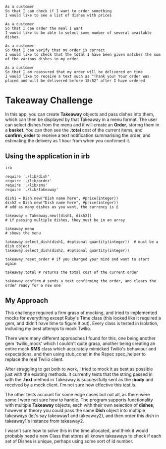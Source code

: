 ```
As a customer
So that I can check if I want to order something
I would like to see a list of dishes with prices

As a customer
So that I can order the meal I want
I would like to be able to select some number of several available dishes

As a customer
So that I can verify that my order is correct
I would like to check that the total I have been given matches the sum of the various dishes in my order

As a customer
So that I am reassured that my order will be delivered on time
I would like to receive a text such as "Thank you! Your order was placed and will be delivered before 18:52" after I have ordered
```

# Takeaway Challenge
In this app, you can create **Takeaway** objects and pass dishes into them, which can then be displayed by that Takeaway in a menu format. The user can select dishes from the menu and it will create an **Order**, storing them in a **basket**. You can then see the **.total** cost of the current items, and **confirm_order** to receive a text notification summarising the order, and estimating the delivery as 1 hour from when you confirmed it.

## Using the application in irb
```
irb

require './lib/dish'
require './lib/order'
require './lib/sms'
require './lib/takeaway'

dish1 = Dish.new("Dish name here", #price(integer))
dish2 = Dish.new("Dish name here", #price(integer))
# add as many dishes as you want, the currency is £

takeaway = Takeaway.new([dish1, dish2])
# if passing multiple dishes, they must be in an array

takeaway.menu
# shows the menu

takeaway.select_dish(dish1, #optional quantity(integer))  # must be a dish object
takeaway.select_dish(dish2, #optional quantity(integer))

takeaway.reset_order # if you changed your mind and want to start again

takeaway.total # returns the total cost of the current order

takeaway.confirm # sends a text confirming the order, and clears the order ready for a new one
```

## My Approach
This challenge required a firm grasp of mocking, and tried to implemented mocks for everything except Ruby's Time class (this looked like it required a gem, and didn't have time to figure it out). Every class is tested in isolation, including my best attemps to mock Twilio. 

There were many different approaches I found for this, one being another gem 'twilio_mock' which I couldn't quite grasp, another being creating an entire mock **SMS** class which accurately mimicked Twilio's behaviour and expectations, and then using stub_const in the Rspec spec_helper to replace the real Twilio client. 

After struggling to get both to work, I tried to mock it as best as possible just with the existing methods. It currently tests that the string passed in with the **.text** method in Takeaway is successfully sent as the **:body** and received by a mock client. I'm not sure how effective this test is.

The other tests account for some edge cases but not all, as there were some I were not sure how to handle. The program supports functionality with multiple **Takeaway** objects, each with their own selection of **dishes**, however in theory you could pass the same **Dish** object into multiple takeaways (let's say takeaway1 and takeaway2), and then order this dish in takeaway1's instance from takeaway2.

I wasn't sure how to solve this in the time allocated, and think it would probably need a new Class that stores all known takeaways to check if each set of Dishes is unique, perhaps using some sort of id number.

